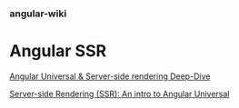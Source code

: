 ### angular-wiki

# Angular SSR

[Angular Universal & Server-side rendering Deep-Dive](https://medium.com/@MarkPieszak/angular-universal-server-side-rendering-deep-dive-dc442a6be7b7)

[Server-side Rendering (SSR): An intro to Angular Universal](https://angular.io/guide/universal)